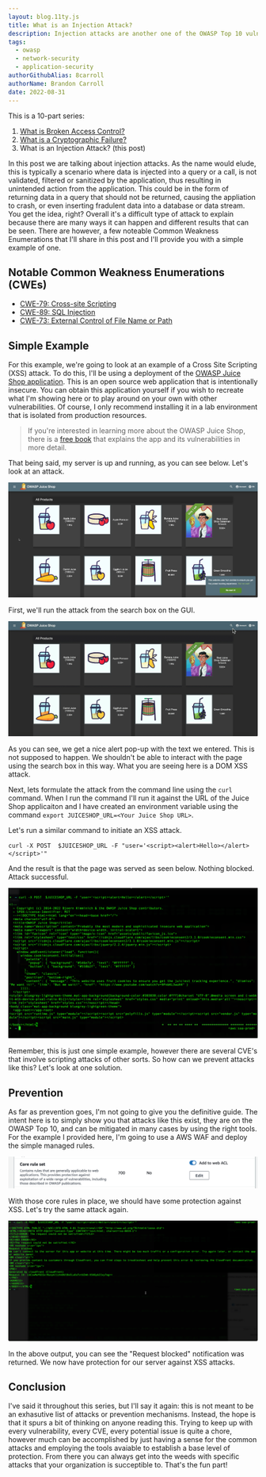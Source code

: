 ```yaml
---
layout: blog.11ty.js
title: What is an Injection Attack?
description: Injection attacks are another one of the OWASP Top 10 vulnerabilities and this articles explains what that involves and ways to migitate it.
tags:
  - owasp
  - network-security
  - application-security
authorGithubAlias: 8carroll
authorName: Brandon Carroll
date: 2022-08-31
---
```

This is a 10-part series:
1. [What is Broken Access Control?](01-what-is-broken-access-control)
2. [What is a Cryptographic Failure?](02-what-is-a-cryptographic-failure)
3. What is an Injection Attack? (this post)

In this post we are talking about injection attacks. As the name would elude, this is typically a scenario where data is injected into a query or a call, is not validated, filtered or sanitized by the application, thus resulting in unintended action from the application.  This could be in the form of returning data in a query that should not be returned, causing the appliation to crash, or even inserting fradulent data into a database or data stream.  You get the idea, right?  Overall it's a difficult type of attack to explain because there are many ways it can happen and different results that can be seen.  There are however, a few noteable Common Weakness Enumerations that I'll share in this post and I'll provide you with a simple example of one.

## Notable Common Weakness Enumerations (CWEs)

- [CWE-79: Cross-site Scripting](https://cwe.mitre.org/data/definitions/79.html)
- [CWE-89: SQL Injection](https://cwe.mitre.org/data/definitions/89.html)
- [CWE-73: External Control of File Name or Path](https://cwe.mitre.org/data/definitions/73.html.)

## Simple Example

For this example, we're going to look at an example of a Cross Site Scripting (XSS) attack.  To do this, I'll be using a deployment of the [OWASP Juice Shop application](https://owasp.org/www-project-juice-shop/).  This is an open source web application that is intentionally insecure.  You can obtain this application yourself if you wish to recreate what I'm showing here or to play around on your own with other vulnerabilities.  Of course, I only recommend installing it in a lab environment that is isolated from production resources.  

> If you're interested in learning more about the OWASP Juice Shop, there is a [free book](https://pwning.owasp-juice.shop/) that explains the app and its vulnerabilities in more detail.

That being said, my server is up and running, as you can see below.  Let's look at an attack.

![](images/03-what-is-an-injection-attack-01.png)

First, we'll run the attack from the search box on the GUI.

![](images/03-what-is-an-injection-attack-03.gif)

As you can see, we get a nice alert pop-up with the text we entered.  This is not supposed to happen.  We shouldn't be able to interact with the page using the search box in this way.  What you are seeing here is a DOM XSS attack.

Next, lets formulate the attack from the command line using the `curl` command.  When I run the command I'll run it against the URL of the Juice Shop applicaiton and I have created an environment variable using the command `export JUICESHOP_URL=<Your Juice Shop URL>`. 

Let's run a similar command to initiate an XSS attack.

```
curl -X POST  $JUICESHOP_URL -F "user='<script><alert>Hello></alert></script>'"

```

And the result is that the page was served as seen below.  Nothing blocked.  Attack successful.

![](images/03-what-is-an-injection-attack-02.png)

Remember, this is just one simple example, however there are several CVE's that involve scripting attacks of other sorts.  So how can we prevent attacks like this?  Let's look at one solution.

## Prevention

As far as prevention goes, I'm not going to give you the definitive guide.  The intent here is to simply show you that attacks like this exist, they are on the OWASP Top 10, and can be mitigated in many cases by using the right tools.  For the example I provided here, I'm going to use a AWS WAF and deploy the simple managed rules.

![](images/03-what-is-an-injection-attack-04.png)

With those core rules in place, we should have some protection against XSS.  Let's try the same attack again.

![](images/03-what-is-an-injection-attack-05.png)

In the above output, you can see the "Request blocked" notification was returned.  We now have protection for our server against XSS attacks.  

## Conclusion

I've said it throughout this series, but I'll say it again: this is not meant to be an exhasutive list of attacks or prevention mechanisms.  Instead, the hope is that it spurs a bit of thinking on anyone reading this.  Trying to keep up with every vulnerability, every CVE, every potential issue is quite a chore, however much can be accomplished by just having a sense for the common attacks and employing the tools avaiable to establish a base level of protection.  From there you can always get into the weeds with specific attacks that your organization is succeptible to.  That's the fun part!  
